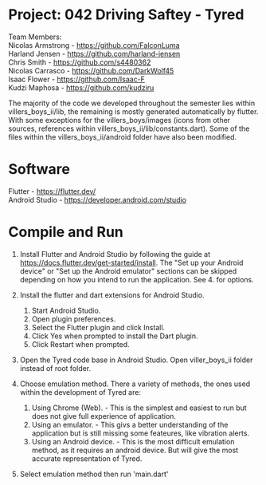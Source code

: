 # Project: 042 Driving Saftey - Tyred
Team Members: \
Nicolas Armstrong - https://github.com/FalconLuma \
Harland Jensen - https://github.com/harland-jensen \
Chris Smith - https://github.com/s4480362 \
Nicolas Carrasco - https://github.com/DarkWolf45 \
Isaac Flower - https://github.com/Isaac-F \
Kudzi Maphosa - https://github.com/kudziru

The majority of the code we developed throughout the semester lies within villers_boys_ii/lib, the remaining is mostly generated automatically by flutter. With some exceptions for the villers_boys/images (icons from other sources, references within villers_boys_ii/lib/constants.dart). Some of the files within the villers_boys_ii/android folder have also been modified.

# Software
Flutter - https://flutter.dev/ \
Android Studio - https://developer.android.com/studio 

# Compile and Run

1. Install Flutter and Android Studio by following the guide at https://docs.flutter.dev/get-started/install. The "Set up your Android device" or "Set up the Android emulator" sections can be skipped depending on how you intend to run the application. See 4. for options.

2. Install the flutter and dart extensions for Android Studio.
  
    1. Start Android Studio.
    2. Open plugin preferences.
    3. Select the Flutter plugin and click Install.
    4. Click Yes when prompted to install the Dart plugin.
    5. Click Restart when prompted.

3. Open the Tyred code base in Android Studio. Open viller_boys_ii folder instead of root folder.

4. Choose emulation method. There a variety of methods, the ones used within the development of Tyred are:
    1. Using Chrome (Web). - This is the simplest and easiest to run but does not give full experience of application.
    2. Using an emulator. - This givs a better understanding of the application but is still missing some feateures, like vibration alerts.
    3. Using an Android device. - This is the most difficult emulation method, as it requires an android device. But will give the most accurate representation of Tyred.

5. Select emulation method then run 'main.dart'
